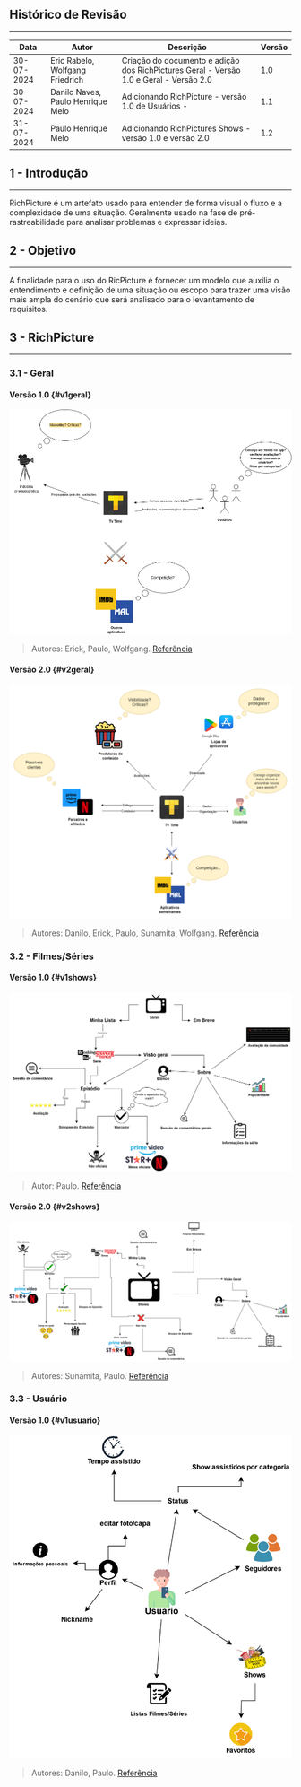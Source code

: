 ## Histórico de Revisão
---
| Data       | Autor         | Descrição                         | Versão  |
|------------|---------------|-----------------------------------|---------|
| 30-07-2024 |  Eric Rabelo, Wolfgang Friedrich  | Criação do documento e adição dos RichPictures Geral - Versão 1.0 e Geral - Versão 2.0 | 1.0     |
| 30-07-2024 |  Danilo Naves, Paulo Henrique Melo | Adicionando RichPicture - versão 1.0 de Usuários - | 1.1     |
| 31-07-2024 |  Paulo Henrique Melo | Adicionando RichPictures Shows - versão 1.0 e versão 2.0 | 1.2     |


## 1 - Introdução
---
RichPicture é um artefato usado para entender de forma visual o fluxo e a complexidade de uma situação. Geralmente usado na fase de pré-rastreabilidade para analisar problemas e expressar ideias. 

## 2 - Objetivo
---
A finalidade para o uso do RicPicture é fornecer um modelo que auxilia o entendimento e definição de uma situação ou escopo para trazer uma visão mais ampla do cenário que será analisado para o levantamento de requisitos.

## 3 - RichPicture
---

### 3.1 - Geral

#### Versão 1.0 {#v1geral}
![RichPicture Geral - v1](../images/richpic_geral_v1.png)

> Autores: Erick, Paulo, Wolfgang. [Referência](../Atas/reuniao_23_07.md)

#### Versão 2.0 {#v2geral}
![RichPicture Geral - v2](../images/richpic_geral_v2.png)

> Autores: Danilo, Erick, Paulo, Sunamita, Wolfgang. [Referência](../Atas/reuniao_25_07.md)

### 3.2 - Filmes/Séries 

#### Versão 1.0 {#v1shows}
![RichPicture Filmes/Séries - v1](../images/richpic_shows_v1.svg)

> Autor: Paulo. [Referência](../documentacao/observacaoShows.md)

#### Versão 2.0 {#v2shows}
![RichPicture Filmes/Séries - v2](../images/richpic_shows_v2.svg)

> Autores: Sunamita, Paulo. [Referência](../Atas/reuniao_29_07.md)

### 3.3 - Usuário

#### Versão 1.0 {#v1usuario}

<center>

![RichPicture Usuário - v1](../images/richpic_usuario_v1.svg)

</center>

> Autores: Danilo, Paulo. [Referência](../Atas/reuniao_30_07.md)

